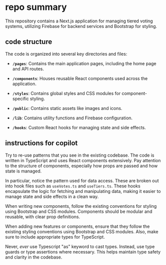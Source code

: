 # repo summary

This repository contains a Next.js application for managing tiered voting systems, utilizing Firebase for backend services and Bootstrap for styling.

## code structure

The code is organized into several key directories and files:

- **`/pages`**: Contains the main application pages, including the home page and API routes.
- **`/components`**: Houses reusable React components used across the application.
- **`/styles`**: Contains global styles and CSS modules for component-specific styling.
- **`/public`**: Contains static assets like images and icons.

- **`/lib`**: Contains utility functions and Firebase configuration.
- **`/hooks`**: Custom React hooks for managing state and side effects.

## instructions for copilot

Try to re-use patterns that you see in the existing codebase. The code is written in TypeScript and uses React components extensively. Pay attention to the structure of components, especially how props are passed and how state is managed.

In particular, notice the pattern used for data access. These are broken out into hook files
such as `useVotes.ts` and `useTiers.ts`. These hooks encapsulate the logic for fetching and manipulating data, making it easier to manage state and side effects in a clean way.

When writing new components, follow the existing conventions for styling using Bootstrap and CSS modules. Components should be modular and reusable, with clear prop definitions.

When adding new features or components, ensure that they follow the existing styling conventions using Bootstrap and CSS modules. Also, make sure to include appropriate types for TypeScript.

Never, _ever_ use Typescript "as" keyword to cast types. Instead, use type guards or type assertions where necessary. This helps maintain type safety and clarity in the codebase.
